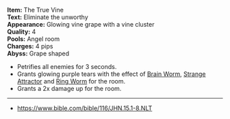 **Item:** The True Vine
<br>
**Text:** Eliminate the unworthy
<br>
**Appearance:** Glowing vine grape with a vine cluster
<br>
**Quality:** 4
<br>
**Pools:** Angel room
<br>
**Charges:** 4 pips
<br>
**Abyss:** Grape shaped

- Petrifies all enemies for 3 seconds.
- Grants glowing purple tears with the effect of [Brain Worm](https://bindingofisaacrebirth.fandom.com/wiki/Brain_Worm), [Strange Attractor](https://bindingofisaacrebirth.fandom.com/wiki/Strange_Attractor) and [Ring Worm](https://bindingofisaacrebirth.fandom.com/wiki/Ring_Worm) for the room.
- Grants a 2x damage up for the room.

---

- https://www.bible.com/bible/116/JHN.15.1-8.NLT